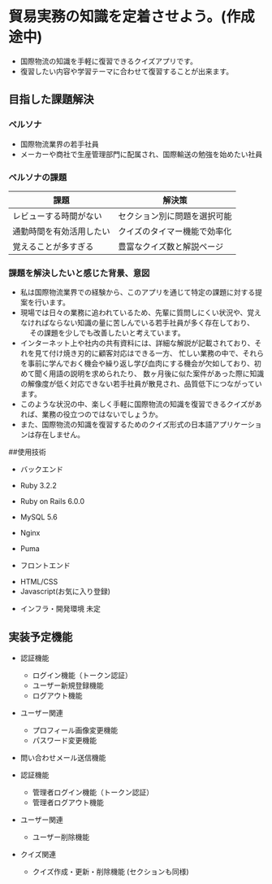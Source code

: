 # 貿易実務の知識を定着させよう。(作成途中)
 
- 国際物流の知識を手軽に復習できるクイズアプリです。
- 復習したい内容や学習テーマに合わせて復習することが出来ます。

## 目指した課題解決
  ### ペルソナ
  - 国際物流業界の若手社員
  - メーカーや商社で生産管理部門に配属され、国際輸送の勉強を始めたい社員
  
  ### ペルソナの課題
  | 課題                       | 解決策                |
  | -------------------------- | ---------------------|
  | レビューする時間がない	  | セクション別に問題を選択可能   |
  | 通勤時間を有効活用したい      |   クイズのタイマー機能で効率化   |
  | 覚えることが多すぎる      	   |   豊富なクイズ数と解説ページ  |

  ### 課題を解決したいと感じた背景、意図
  - 私は国際物流業界での経験から、このアプリを通じて特定の課題に対する提案を行います。
  - 現場では日々の業務に追われているため、先輩に質問しにくい状況や、覚えなければならない知識の量に苦しんでいる若手社員が多く存在しており、
　 その課題を少しでも改善したいと考えています。
  - インターネット上や社内の共有資料には、詳細な解説が記載されており、それを見て付け焼き刃的に顧客対応はできる一方、
	忙しい業務の中で、それらを事前に学んでおく機会や繰り返し学び血肉にする機会が欠如しており、初めて聞く用語の説明を求められたり、
	数ヶ月後に似た案件があった際に知識の解像度が低く対応できない若手社員が散見され、品質低下につながっています。
  - このような状況の中、楽しく手軽に国際物流の知識を復習できるクイズがあれば、業務の役立つのではないでしょうか。
  - また、国際物流の知識を復習するためのクイズ形式の日本語アプリケーションは存在しません。


##使用技術

- バックエンド
* Ruby 3.2.2
* Ruby on Rails 6.0.0

* MySQL 5.6
* Nginx
* Puma

- フロントエンド
* HTML/CSS
* Javascript(お気に入り登録)

- インフラ・開発環境
未定


## 実装予定機能
* 認証機能
    * ログイン機能（トークン認証）
    * ユーザー新規登録機能
    * ログアウト機能
* ユーザー関連
    * プロフィール画像変更機能
    * パスワード変更機能
* 問い合わせメール送信機能

* 認証機能
    * 管理者ログイン機能（トークン認証）
    * 管理者ログアウト機能
* ユーザー関連
    * ユーザー削除機能
* クイズ関連
    * クイズ作成・更新・削除機能 (セクションも同様)
